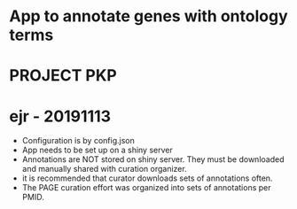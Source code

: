 # App to annotate genes with ontology terms
# PROJECT PKP
# ejr - 20191113

- Configuration is by config.json
- App needs to be set up on a shiny server
- Annotations are NOT stored on shiny server. They must be downloaded and manually shared with curation organizer.
- it is recommended that curator downloads sets of annotations often.
- The PAGE curation effort was organized into sets of annotations per PMID. 
